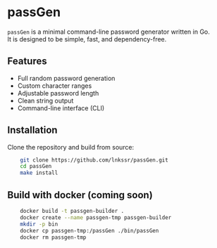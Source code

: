 # passGen

`passGen` is a minimal command-line password generator written in Go.  
It is designed to be simple, fast, and dependency-free.

## Features

- Full random password generation
- Custom character ranges
- Adjustable password length
- Clean string output
- Command-line interface (CLI)

## Installation

Clone the repository and build from source:

```bash
	git clone https://github.com/lnkssr/passGen.git
	cd passGen
	make install
```

## Build with docker (coming soon)

``` bash
	docker build -t passgen-builder .
	docker create --name passgen-tmp passgen-builder
	mkdir -p bin
	docker cp passgen-tmp:/passGen ./bin/passGen
	docker rm passgen-tmp
```
